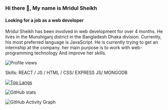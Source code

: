 ### Hi there 👋, My name is Mridul Sheikh
#### Looking for a job as a web developer
Mridul Sheikh has been involved in web development for over 4 months. He lives in the Munshiganj district in the Bangladesh Dhaka division.  Currently, his most preferred language is JavaScript. He is currently trying to get an internship at the company. her main purpose is to work with web-programming technology And improve her skills.

![Profile views](https://gpvc.arturio.dev/MridulSheikh)

Skills:  REACT / JS / HTML / CSS/ EXPRESS JS/ MONGODB

[![Top Langs](https://github-readme-stats.vercel.app/api/top-langs/?username=MridulSheikh)](https://github.com/anuraghazra/github-readme-stats)

![GitHub stats](https://github-readme-stats.vercel.app/api?username=MridulSheikh&show_icons=true)  

![GitHub Activity Graph](https://activity-graph.herokuapp.com/graph?username=MridulSheikh)  
